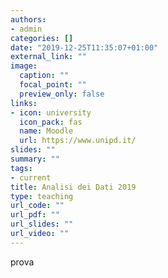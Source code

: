```yaml
---
authors:
- admin
categories: []
date: "2019-12-25T11:35:07+01:00"
external_link: ""
image:
  caption: ""
  focal_point: ""
  preview_only: false
links:
- icon: university
  icon_pack: fas
  name: Moodle
  url: https://www.unipd.it/
slides: ""
summary: ""
tags:
- current
title: Analisi dei Dati 2019
type: teaching
url_code: ""
url_pdf: ""
url_slides: ""
url_video: ""
---
```


prova
